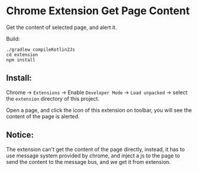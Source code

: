 Chrome Extension Get Page Content
=================================

Get the content of selected page, and alert it.

Build:

```
./gradlew compileKotlin2Js
cd extension
npm install
```

Install:
-------

Chrome -> `Extensions` -> Enable `Developer Mode` -> `Load unpacked` -> select the `extension` directory of this project.

Open a page, and click the icon of this extension on toolbar, you will see the content of the page is alerted.

Notice:
-------

The extension can't get the content of the page directly, instead, it has to use message system provided by chrome, and inject a js to the page to send the content to the message bus, and we get it from extension. 